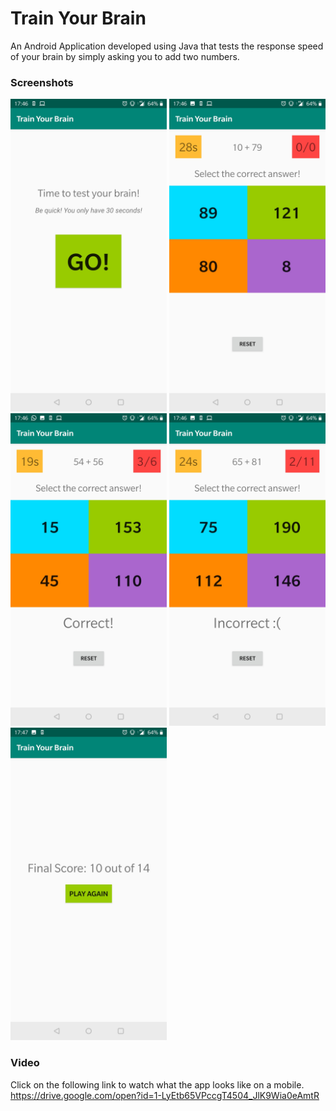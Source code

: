 # Train Your Brain
An Android Application developed using Java that tests the response speed of your brain by simply asking you to add two numbers.

### Screenshots
<img src="/screenshots/GoScreen.jpg?raw=true" width="250" alt="Go screen, appears at the start of the app">    <img src="/screenshots/Start.jpg?raw=true" width="250" alt="The intital layout of the app, with the timer started & the option to reset">
<img src="/screenshots/Correct.jpg?raw=true" width="250" alt="On selecting the correct answer, the score is updated">
<img src="/screenshots/Incorrect.jpg?raw=true" width="250" alt="On selecting an incorrect answer, the score is updated">
<img src="/screenshots/Score.jpg?raw=true" width="250" alt="Displaying the final score, with the option to play again">

### Video
Click on the following link to watch what the app looks like on a mobile.  
https://drive.google.com/open?id=1-LyEtb65VPccgT4504_JlK9Wia0eAmtR
